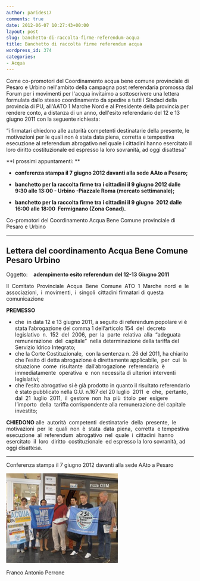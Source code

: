 ```yaml
---
author: parides17
comments: true
date: 2012-06-07 10:27:43+00:00
layout: post
slug: banchetto-di-raccolta-firme-referendum-acqua
title: Banchetto di raccolta firme referendum acqua
wordpress_id: 374
categories:
- Acqua
---
```





Come co-promotori del Coordinamento acqua bene comune provinciale di Pesaro e Urbino nell'ambito della campagna post referendaria promossa dal Forum per i movimenti per l'acqua invitaimo a sottoscrivere una lettera formulata dallo stesso coordinamento da spedire a tutti i Sindaci della provincia di PU, all'AATO 1 Marche Nord e al Presidente della provincia per rendere conto, a distanza di un anno, dell'esito referendario del 12 e 13 giugno 2011 con la seguente richiesta:




“i firmatari chiedono alle autorità competenti destinatarie della presente, le motivazioni per le quali non è stata data piena, corretta e tempestiva esecuzione al referendum abrogativo nel quale i cittadini hanno esercitato il loro diritto costituzionale ed espresso la loro sovranità, ad oggi disattesa"


**I prossimi appuntamenti:
**



 	
  * **conferenza stampa il 7 giugno 2012 davanti alla sede AAto a Pesaro;**

 	
  * **banchetto per la raccolta firme tra i cittadini il 9 giugno 2012 dalle 9:30 alle 13:00 - Urbino -Piazzale Roma (mercato settimanale);**

 	
  * **banchetto per la raccolta firme tra i cittadini il 9 giugno  2012 dalle 16:00 alle 18:00  Fermignano (Zona Conad).**


Co-promotori del Coordinamento Acqua Bene Comune provinciale di Pesaro e Urbino





* * *






## Lettera del coordinamento Acqua Bene Comune Pesaro Urbino




Oggetto:    **adempimento esito referendum del 12-13 Giugno 2011**


Il  Comitato  Provinciale  Acqua  Bene  Comune  ATO  1  Marche  nord  e  le  associazioni,  i  movimenti,  i  singoli  cittadini firmatari di questa comunicazione




**PREMESSO**
- che  in data 12 e 13 giugno 2011, a seguito di referendum popolare vi è stata l’abrogazione del comma 1 dell’articolo 154  del  decreto  legislativo  n.  152  del  2006,  per  la  parte  relativa  alla  “adeguata  remunerazione  del  capitale”  nella determinazione della tariffa del Servizio Idrico Integrato;
- che la Corte Costituzionale,  con la sentenza n. 26 del 2011, ha chiarito che l’esito di detta abrogazione è direttamente applicabile,  per  cui  la  situazione  come  risultante  dall’abrogazione  referendaria  è  immediatamente  operativa  e  non necessita di ulteriori interventi legislativi;
- che l’esito abrogativo si è già prodotto in quanto il risultato referendario è stato pubblicato nella G.U. n.167 del 20 luglio  2011  e  che,  pertanto,  dal  21  luglio  2011,  il  gestore  non  ha  più  titolo  per  esigere  l’importo  della  tariffa corrispondente alla remunerazione del capitale investito;




**CHIEDONO**
alle  autorità  competenti  destinatarie  della  presente,  le  motivazioni  per  le  quali  non  è  stata  data  piena,  corretta  e tempestiva  esecuzione  al  referendum  abrogativo  nel  quale  i  cittadini  hanno  esercitato  il  loro  diritto  costituzionale  ed espresso la loro sovranità, ad oggi disattesa.






* * *



Conferenza stampa il 7 giugno 2012 davanti alla sede AAto a Pesaro

[![ato-pesaro-acqua](/images/2012/06/ato-pesaro-acqua-300x240.jpg)](/images/2012/06/ato-pesaro-acqua.jpg)




Franco Antonio Perrone
